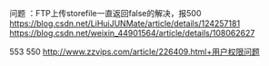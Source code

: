 问题 ：FTP上传storefile一直返回false的解决，报500
https://blog.csdn.net/LiHuiJUNMate/article/details/124257181
https://blog.csdn.net/weixin_44901564/article/details/108062627

553 550
http://www.zzvips.com/article/226409.html+用户权限问题
